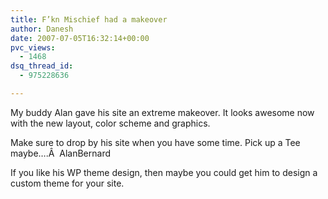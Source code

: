 ```yaml
---
title: F’kn Mischief had a makeover
author: Danesh
date: 2007-07-05T16:32:14+00:00
pvc_views:
  - 1468
dsq_thread_id:
  - 975228636

---
```

My buddy Alan gave his site an extreme makeover. It looks awesome now with the new layout, color scheme and graphics.

Make sure to drop by his site when you have some time. Pick up a Tee maybe&#8230;.Â  AlanBernard

If you like his WP theme design, then maybe you could get him to design a custom theme for your site.